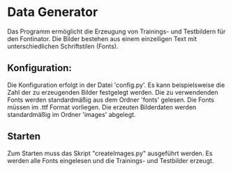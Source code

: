 # Data Generator
Das Programm ermöglicht die Erzeugung von Trainings- und Testbildern für den Fontinator.
Die Bilder bestehen aus einem einzeiligen Text mit unterschiedlichen Schriftstilen (Fonts). 

## Konfiguration:
Die Konfiguration erfolgt in der Datei 'config.py'.
Es kann beispielsweise die Zahl der zu erzeugenden Bilder festgelegt werden.
Die zu verwendenden Fonts werden standardmäßig aus dem Ordner 'fonts' gelesen.
Die Fonts müssen im .ttf Format vorliegen.
Die erzeuten Bilderdaten werden standardmäßig im Ordner 'images' abgelegt.

## Starten
Zum Starten muss das Skript "createImages.py" ausgeführt werden.
Es werden alle Fonts eingelesen und die Trainings- und Testbilder erzeugt.